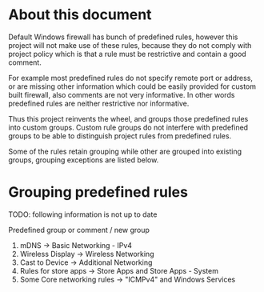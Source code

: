 
# About this document

Default Windows firewall has bunch of predefined rules,
however this project will not make use of these rules,
because they do not comply with project policy which is that a rule must be
restrictive and contain a good comment.

For example most predefined rules do not specify remote port or address,
or are missing other information which
could be easily provided for custom built firewall, also comments are not very informative.
In other words predefined rules are neither restrictive nor informative.

Thus this project reinvents the wheel, and groups those predefined rules into custom groups.
Custom rule groups do not interfere with predefined groups to be able to distinguish project rules
from predefined rules.

Some of the rules retain grouping while other are grouped into existing groups, grouping exceptions
are listed below.

# Grouping predefined rules

TODO: following information is not up to date

Predefined group or comment / new group

1. mDNS -> Basic Networking - IPv4
2. Wireless Display -> Wireless Networking
3. Cast to Device -> Additional Networking
4. Rules for store apps -> Store Apps and Store Apps - System
5. Some Core networking rules -> "ICMPv4" and Windows Services

